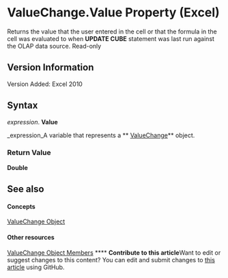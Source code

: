 
# ValueChange.Value Property (Excel)

Returns the value that the user entered in the cell or that the formula in the cell was evaluated to when  **UPDATE CUBE** statement was last run against the OLAP data source. Read-only


## Version Information

Version Added: Excel 2010 


## Syntax

 _expression_. **Value**

 _expression_A variable that represents a  ** [ValueChange](27335d52-7003-2268-b5d0-c2cd21588579.md)** object.


### Return Value

 **Double**


## See also


#### Concepts


 [ValueChange Object](27335d52-7003-2268-b5d0-c2cd21588579.md)
#### Other resources


 [ValueChange Object Members](cd467d92-dee0-d049-0457-ec85ef74adf8.md)
****   **Contribute to this article**Want to edit or suggest changes to this content? You can edit and submit changes to  [this article](https://github.com/jhershey00/VBA_Excel_Test/OpenXMLCon/articles/928efc98-0420-e4b9-46fe-1b7124669b9a.md) using GitHub.

